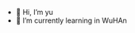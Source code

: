 - 👋 Hi, I’m yu
- 🌱 I’m currently learning in WuHAn
<!---
Nutcra-yu/Nutcra-yu is a ✨ special ✨ repository because its `README.md` (this file) appears on your GitHub profile.
You can click the Preview link to take a look at your changes.
--->
